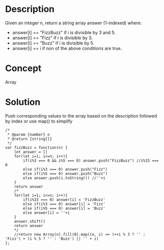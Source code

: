 # Description
Given an integer n, return a string array answer (1-indexed) where:
- answer[i] == "FizzBuzz" if i is divisible by 3 and 5.
- answer[i] == "Fizz" if i is divisible by 3.
- answer[i] == "Buzz" if i is divisible by 5.
- answer[i] == i if non of the above conditions are true.
# Concept
Array
# Solution
Push corresponding values to the array based on the description followed by index or use map() to simplify
```
/*
 * @param {number} n
 * @return {string[]}
 */
var fizzBuzz = function(n) {
    let answer = []
    for(let i=1; i<=n; i++){
        if(i%3 === 0 && i%5 === 0) answer.push("FizzBuzz") //i%15 === 0
        else if(i%3 === 0) answer.push("Fizz")
        else if(i%5 === 0) answer.push("Buzz")
        else answer.push(i.toString()) //''+i
    }
    return answer
    /*
    for(let i=1; i<=n; i++){
        if(i%15 === 0) answer[i] = 'FizzBuzz'
        else if(i%3 === 0) answer[i] = 'Fizz'
        else if(i%5 === 0) answer[i] = 'Buzz'
        else answer[i] = ''+i
    }
    answer.shift()
    return answer
    */
    //return new Array(n).fill(0).map((e, i) => (++i % 3 ? '' : 'Fizz') + (i % 5 ? '' : 'Buzz') || '' + i)
};
```
